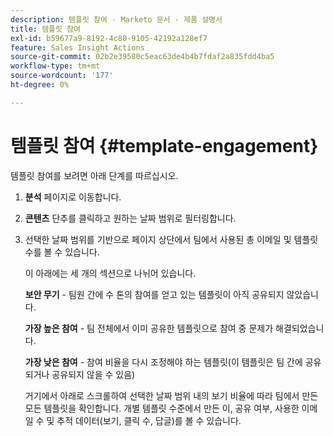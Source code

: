 ```yaml
---
description: 템플릿 참여 - Marketo 문서 - 제품 설명서
title: 템플릿 참여
exl-id: b59677a9-8192-4c80-9105-42192a128ef7
feature: Sales Insight Actions
source-git-commit: 02b2e39580c5eac63de4b4b7fdaf2a835fdd4ba5
workflow-type: tm+mt
source-wordcount: '177'
ht-degree: 0%

---
```


# 템플릿 참여 {#template-engagement}

템플릿 참여를 보려면 아래 단계를 따르십시오.

1. **분석** 페이지로 이동합니다.

1. **콘텐츠** 단추를 클릭하고 원하는 날짜 범위로 필터링합니다.

1. 선택한 날짜 범위를 기반으로 페이지 상단에서 팀에서 사용된 총 이메일 및 템플릿 수를 볼 수 있습니다.

   이 아래에는 세 개의 섹션으로 나뉘어 있습니다.

   **보안 무기** - 팀원 간에 수 톤의 참여를 얻고 있는 템플릿이 아직 공유되지 않았습니다.

   **가장 높은 참여** - 팀 전체에서 이미 공유한 템플릿으로 참여 중 문제가 해결되었습니다.

   **가장 낮은 참여** - 참여 비율을 다시 조정해야 하는 템플릿(이 템플릿은 팀 간에 공유되거나 공유되지 않을 수 있음)

   거기에서 아래로 스크롤하여 선택한 날짜 범위 내의 보기 비율에 따라 팀에서 만든 모든 템플릿을 확인합니다. 개별 템플릿 수준에서 만든 이, 공유 여부, 사용한 이메일 수 및 추적 데이터(보기, 클릭 수, 답글)를 볼 수 있습니다.
